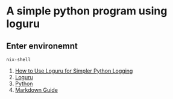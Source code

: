# A simple python program using loguru

## Enter environemnt
```
nix-shell
```

1. [How to Use Loguru for Simpler Python Logging](https://realpython.com/python-loguru/)
2. [Loguru](https://loguru.readthedocs.io/en/stable/index.html)
3. [Python](https://nixos.wiki/wiki/Python)
4. [Markdown Guide](https://www.markdownguide.org/)
